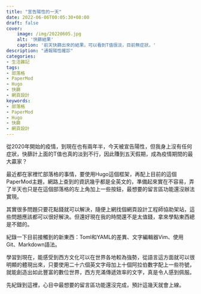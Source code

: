 ```yaml
---
title: "宣告陽性的一天"
date: 2022-06-06T00:05:30+08:00
draft: false
cover:
    image: /img/20220605.jpg
    alt: '快篩結果'
    caption: '前天快篩出來的結果，可以看到T值很淡，目前無症狀。'
description: "通報陽性確診"
categories: 
- 生活雜記
tags: 
- 部落格
- PaperMod
- Hugo
- 快篩
- 網頁設計
keywords:
- 部落格
- PaperMod
- Hugo
- 快篩
- 網頁設計
---
```


從2020年開始的疫情，到現在也有兩年半，今天被宣告陽性，但我身上沒有任何症狀，快篩計上面的T值也真的淡到不行，因此賺到五天假期，成為疫情期間的最大贏家？

最近都在家裡忙部落格的事情，要使用Hugo這個框架，再配上目前的這個PaperMod主題，網路上查到的資訊幾乎都是全英文的，準備起來實在不容易，弄了半天也只是在這個部落格的左上角加上一些按鈕，最想要的留言區功能還沒辦法實現。

其實很多問題只要花點錢就可以解決，隨便上網找個網頁設計工程師協助架站，這些問題應該都可以很好解決。但還好現在我的時間還不是太值錢，拿來學點東西總是不錯的。

紀錄一下目前接觸到的新東西：Toml和YAML的差異、文字編輯器Vim、使用Git、Markdown語法。

學習到現在，能感受到西方文化可以在世界各地較為強勢，從語言這方面就可以很明顯的體現出來，只要使用二十六個英文字母加上十個阿拉伯數字配上一些符號，就能創造出如此豐富的數位世界，西方充滿傳遞效率的文字，真是令人感到佩服。

先紀錄到這裡，心目中最想要的留言區功能還沒完成，預計這幾天就會上線。